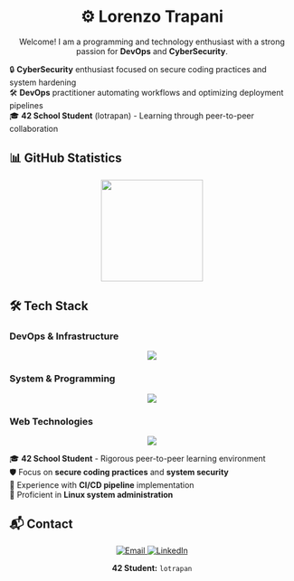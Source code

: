 <div align="center">
    <h1>⚙️ Lorenzo Trapani</h1>
    <p>Welcome! I am a programming and technology enthusiast with a strong passion for <strong>DevOps</strong> and <strong>CyberSecurity</strong>.</p>
</div>

🔒 **CyberSecurity** enthusiast focused on secure coding practices and system hardening  
🛠️ **DevOps** practitioner automating workflows and optimizing deployment pipelines  
🎓 **42 School Student** (lotrapan) - Learning through peer-to-peer collaboration

## **📊 GitHub Statistics**

<div align="center">
    <img height="180em" src="https://github-readme-stats.vercel.app/api/top-langs/?username=LorenzoTrapani&layout=compact&theme=radical&langs_count=8"/>
</div>

## **🛠️ Tech Stack**

### **DevOps & Infrastructure**
<p align="center">
    <img src="https://skillicons.dev/icons?i=docker,kubernetes,jenkins,git" />
</p>

### **System & Programming**
<p align="center">
    <img src="https://skillicons.dev/icons?i=c,cpp,py,bash,linux,ubuntu" />
</p>

### **Web Technologies**
<p align="center">
    <img src="https://skillicons.dev/icons?i=html,css,javascript,typescript,prisma" />
</p>

🎓 **42 School Student** - Rigorous peer-to-peer learning environment  
🛡️ Focus on **secure coding practices** and **system security**  
🔧 Experience with **CI/CD pipeline** implementation  
🐧 Proficient in **Linux system administration**

## **📬 Contact**

<div align="center">
    <a href="mailto:lorenzotrapani00@gmail.com" target="_blank">
        <img src="https://img.shields.io/badge/Email-lorenzotrapani00@gmail.com-D14836?style=for-the-badge&logo=gmail&logoColor=white" alt="Email">
    </a>
    <a href="https://www.linkedin.com/in/lorenzo-trapani/" target="_blank">
        <img src="https://img.shields.io/badge/LinkedIn-Lorenzo%20Trapani-0077B5?style=for-the-badge&logo=linkedin&logoColor=white" alt="LinkedIn">
    </a>
</div>

<div align="center">
    <p><strong>42 Student:</strong> <code>lotrapan</code></p>
</div>


</div>

